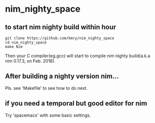 # nim_nighty_space
## to start nim nighty build within hour
```
git clone https://github.com/kmry/nim_nighty_space
cd nim_nighty_space
make Nim
```

Then your C compiler(eg.gcc) will start to compile nim nighty build(a.k.a nim 0.17.3, on Feb. 2018).

## After building a nighty version nim...
Pls. see 'Makefile' to see how to do next.

## if you need a temporal but good editor for nim
Try 'spacemacs' with some basic settings.
